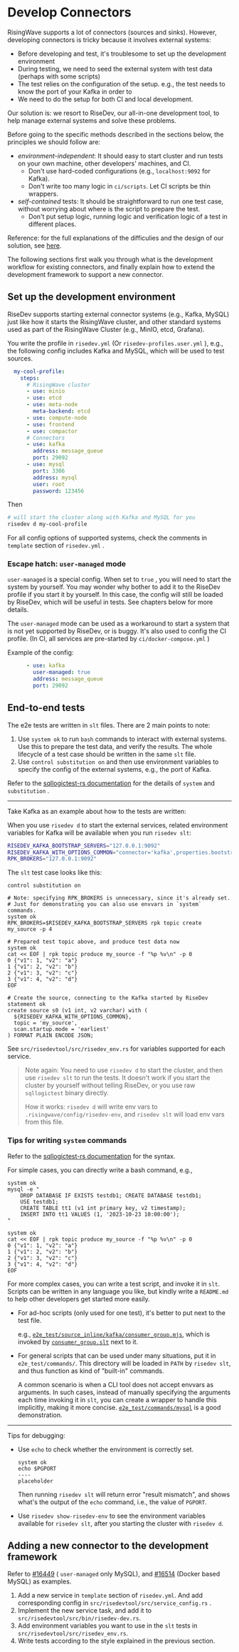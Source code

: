 # Develop Connectors

RisingWave supports a lot of connectors (sources and sinks).
However, developing connectors is tricky because it involves external systems:

- Before developing and test, it's troublesome to set up the development environment
- During testing, we need to seed the external system with test data (perhaps with some scripts)
- The test relies on the configuration of the setup. e.g., the test needs to know the port of your Kafka in order to
- We need to do the setup for both CI and local development.

Our solution is: we resort to RiseDev, our all-in-one development tool, to help manage external systems and solve these problems.

Before going to the specific methods described in the sections below, the principles we should follow are:
- *environment-independent*: It should easy to start cluster and run tests on your own machine, other developers' machines, and CI.
    * Don't use hard-coded configurations (e.g., `localhost:9092` for Kafka).
    * Don't write too many logic in `ci/scripts`. Let CI scripts be thin wrappers.
- *self-contained* tests: It should be straightforward to run one test case, without worrying about where is the script to prepare the test.
    * Don't put setup logic, running logic and verification logic of a test in different places.

Reference: for the full explanations of the difficulies and the design of our solution, see [here](https://github.com/risingwavelabs/risingwave/issues/12451#issuecomment-2051861048).

The following sections first walk you through what is the development workflow for
existing connectors, and finally explain how to extend the development framework to support a new connector.

<!-- toc -->

## Set up the development environment

RiseDev supports starting external connector systems (e.g., Kafka, MySQL) just like how it starts the RisingWave cluster, and other standard systems used as part of the RisingWave Cluster (e.g., MinIO, etcd, Grafana).

You write the profile in `risedev.yml` (Or `risedev-profiles.user.yml` ), e.g., the following config includes Kafka and MySQL, which will be used to test sources.

```yml
  my-cool-profile:
    steps:
      # RisingWave cluster
      - use: minio
      - use: etcd
      - use: meta-node
        meta-backend: etcd
      - use: compute-node
      - use: frontend
      - use: compactor
      # Connectors
      - use: kafka
        address: message_queue
        port: 29092
      - use: mysql
        port: 3306
        address: mysql
        user: root
        password: 123456
```

Then

```sh
# will start the cluster along with Kafka and MySQL for you
risedev d my-cool-profile
```

For all config options of supported systems, check the comments in `template` section of `risedev.yml` .

### Escape hatch: `user-managed` mode

`user-managed` is a special config. When set to `true` , you will need to start the system by yourself. You may wonder why bother to add it to the RiseDev profile if you start it by yourself. In this case, the config will still be loaded by RiseDev, which will be useful in tests. See chapters below for more details.

The `user-managed` mode can be used as a workaround to start a system that is not yet supported by RiseDev, or is buggy. It's also used to config the CI profile. (In CI, all services are pre-started by `ci/docker-compose.yml` )

Example of the config:

```yml
      - use: kafka
        user-managed: true
        address: message_queue
        port: 29092
```

## End-to-end tests

The e2e tests are written in `slt` files. There are 2 main points to note:
1. Use `system ok` to run `bash` commands to interact with external systems.
   Use this to prepare the test data, and verify the results. The whole lifecycle of
   a test case should be written in the same `slt` file.
2. Use `control substitution on` and then use environment variables to specify the config of the external systems, e.g., the port of Kafka.

Refer to the [sqllogictest-rs documentation](https://github.com/risinglightdb/sqllogictest-rs#extension-run-external-shell-commands) for the details of `system` and `substitution` .

---

Take Kafka as an example about how to the tests are written:

When you use `risedev d` to start the external services, related environment variables for Kafka will be available when you run `risedev slt`:

```sh
RISEDEV_KAFKA_BOOTSTRAP_SERVERS="127.0.0.1:9092"
RISEDEV_KAFKA_WITH_OPTIONS_COMMON="connector='kafka',properties.bootstrap.server='127.0.0.1:9092'"
RPK_BROKERS="127.0.0.1:9092"
```

The `slt` test case looks like this:

```
control substitution on

# Note: specifying RPK_BROKERS is unnecessary, since it's already set.
# Just for demonstrating you can also use envvars in `system` commands.
system ok
RPK_BROKERS=$RISEDEV_KAFKA_BOOTSTRAP_SERVERS rpk topic create my_source -p 4

# Prepared test topic above, and produce test data now
system ok
cat << EOF | rpk topic produce my_source -f "%p %v\n" -p 0
0 {"v1": 1, "v2": "a"}
1 {"v1": 2, "v2": "b"}
2 {"v1": 3, "v2": "c"}
3 {"v1": 4, "v2": "d"}
EOF

# Create the source, connecting to the Kafka started by RiseDev
statement ok
create source s0 (v1 int, v2 varchar) with (
  ${RISEDEV_KAFKA_WITH_OPTIONS_COMMON},
  topic = 'my_source',
  scan.startup.mode = 'earliest'
) FORMAT PLAIN ENCODE JSON;
```

See `src/risedevtool/src/risedev_env.rs` for variables supported for each service.

> Note again: You need to use `risedev d` to start the cluster, and then use `risedev slt` to run the tests. It doesn't work if you start the cluster by yourself without telling RiseDev, or you use raw `sqllogictest` binary directly.
>
> How it works: `risedev d` will write env vars to `.risingwave/config/risedev-env`,
> and `risedev slt` will load env vars from this file.

### Tips for writing `system` commands

Refer to the [sqllogictest-rs documentation](https://github.com/risinglightdb/sqllogictest-rs#extension-run-external-shell-commands) for the syntax.

For simple cases, you can directly write a bash command, e.g.,
```
system ok
mysql -e "
    DROP DATABASE IF EXISTS testdb1; CREATE DATABASE testdb1;
    USE testdb1;
    CREATE TABLE tt1 (v1 int primary key, v2 timestamp);
    INSERT INTO tt1 VALUES (1, '2023-10-23 10:00:00');
"

system ok
cat << EOF | rpk topic produce my_source -f "%p %v\n" -p 0
0 {"v1": 1, "v2": "a"}
1 {"v1": 2, "v2": "b"}
2 {"v1": 3, "v2": "c"}
3 {"v1": 4, "v2": "d"}
EOF
```

For more complex cases, you can write a test script, and invoke it in `slt`. Scripts can be written in any language you like, but kindly write a `README.md` to help other developers get started more easily.
- For ad-hoc scripts (only used for one test), it's better to put next to the test file.

  e.g., [`e2e_test/source_inline/kafka/consumer_group.mjs`](https://github.com/risingwavelabs/risingwave/blob/c22c4265052c2a4f2876132a10a0b522ec7c03c9/e2e_test/source_inline/kafka/consumer_group.mjs), which is invoked by [`consumer_group.slt`](https://github.com/risingwavelabs/risingwave/blob/c22c4265052c2a4f2876132a10a0b522ec7c03c9/e2e_test/source_inline/kafka/consumer_group.slt) next to it.
- For general scripts that can be used under many situations, put it in `e2e_test/commands/`. This directory will be loaded in `PATH` by `risedev slt`, and thus function as kind of "built-in" commands.

  A common scenario is when a CLI tool does not accept envvars as arguments. In such cases, instead of manually specifying the arguments each time invoking it in `slt`, you can create a wrapper to handle this implicitly, making it more concise. [`e2e_test/commands/mysql`](https://github.com/risingwavelabs/risingwave/blob/c22c4265052c2a4f2876132a10a0b522ec7c03c9/e2e_test/commands/mysql) is a good demonstration.

---
Tips for debugging:

- Use `echo` to check whether the environment is correctly set.

    ```
    system ok
    echo $PGPORT
    ----
    placeholder
    ```

    Then running `risedev slt` will return error "result mismatch", and shows what's the output
    of the `echo` command, i.e., the value of `PGPORT`.

- Use `risedev show-risedev-env` to see the environment variables available for `risedev slt`, after you starting the cluster with `risedev d`.

## Adding a new connector to the development framework

Refer to [#16449](https://github.com/risingwavelabs/risingwave/pull/16449) ( `user-managed` only MySQL), and [#16514](https://github.com/risingwavelabs/risingwave/pull/16514) (Docker based MySQL) as examples.

1. Add a new service in `template` section of `risedev.yml`.
   And add corresponding config in `src/risedevtool/src/service_config.rs` .
2. Implement the new service task, and add it to `src/risedevtool/src/bin/risedev-dev.rs`.
3. Add environment variables you want to use in the `slt` tests in `src/risedevtool/src/risedev_env.rs`.
4. Write tests according to the style explained in the previous section.

<!-- That's all?? -->
